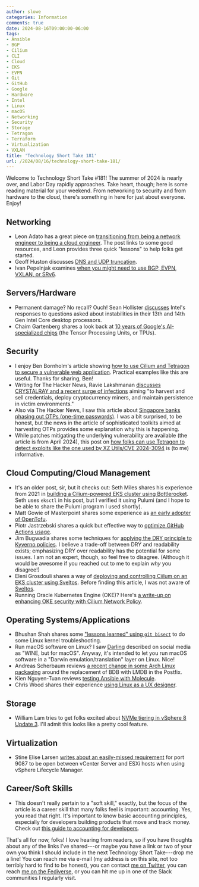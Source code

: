 ```yaml
---
author: slowe
categories: Information
comments: true
date: 2024-08-16T09:00:00-06:00
tags:
- Ansible
- BGP
- Cilium
- CLI
- Cloud
- EKS
- EVPN
- Git
- GitHub
- Google
- Hardware
- Intel
- Linux
- macOS
- Networking
- Security
- Storage
- Tetragon
- Terraform
- Virtualization
- VXLAN
title: 'Technology Short Take 181'
url: /2024/08/16/technology-short-take-181/
---
```


Welcome to Technology Short Take #181! The summer of 2024 is nearly over, and Labor Day rapidly approaches. Take heart, though; here is some reading material for your weekend. From networking to security and from hardware to the cloud, there's something in here for just about everyone. Enjoy!<!--more-->

## Networking

* Leon Adato has a great piece on [transitioning from being a network engineer to being a cloud engineer][link-2]. The post links to some good resources, and Leon provides three quick "lessons" to help folks get started.
* Geoff Huston discusses [DNS and UDP truncation][link-6].
* Ivan Pepelnjak examines [when you might need to use BGP, EVPN, VXLAN, or SRv6][link-9].

## Servers/Hardware

* Permanent damage? No recall? Ouch! Sean Hollister [discusses][link-10] Intel's responses to questions asked about instabilities in their 13th and 14th Gen Intel Core desktop processors.
* Chaim Gartenberg shares a look back at [10 years of Google's AI-specialized chips][link-13] (the Tensor Processing Units, or TPUs).

## Security

* I enjoy Ben Bornholm's article showing [how to use Cilium and Tetragon to secure a vulnerable web application][link-8]. Practical examples like this are useful. Thanks for sharing, Ben!
* Writing for The Hacker News, Ravie Lakshmanan [discusses CRYSTALRAY and a recent surge of infections][link-4] aiming "to harvest and sell credentials, deploy cryptocurrency miners, and maintain persistence in victim environments."
* Also via The Hacker News, I saw this article about [Singapore banks phasing out OTPs (one-time passwords)][link-5]. I was a bit surprised, to be honest, but the news in the article of sophisticated toolkits aimed at harvesting OTPs provides some explanation why this is happening.
* While patches mitigating the underlying vulnerability are available (the article is from April 2024), this post on [how folks can use Tetragon to detect exploits like the one used by XZ Utils/CVE 2024-3094][link-21] is (to me) informative.

## Cloud Computing/Cloud Management

* It's an older post, sir, but it checks out: Seth Miles shares his experience from 2021 in [building a Cilium-powered EKS cluster using Bottlerocket][link-1]. Seth uses `eksctl` in his post, but I verified it using Pulumi (and I hope to be able to share the Pulumi program I used shortly).
* Matt Gowie of Masterpoint shares some experience as [an early adopter of OpenTofu][link-3].
* Piotr Jastrzebski shares a quick but effective way to [optimize GitHub Actions usage][link-7].
* Jim Bugwadia shares some techniques for [applying the DRY principle to Kyverno policies][link-12]. I believe a trade-off between DRY and readability exists; emphasizing DRY over readability has the potential for some issues. I am not an expert, though, so feel free to disagree. (Although it would be awesome if you reached out to me to explain _why_ you disagree!)
* Eleni Grosdouli shares a way of [deploying and controlling Ciilum on an EKS cluster using Sveltos][link-18]. Before finding this article, I was not aware of [Sveltos][link-19].
* Running Oracle Kubernetes Engine (OKE)? Here's [a write-up on enhancing OKE security with Cilium Network Policy][link-20].

## Operating Systems/Applications

* Bhushan Shah shares some ["lessons learned" using `git bisect`][link-14] to do some Linux kernel troubleshooting.
* Run macOS software on Linux? I saw [Darling][link-15] described on social media as "WINE, but for macOS". Anyway, it's intended to let you run macOS software in a "Darwin emulation/translation" layer on Linux. Nice!
* Andreas Scherbaum reviews [a recent change in some Arch Linux packaging][link-22] around the replacement of BDB with LMDB in the Postfix.
* Kien Nguyen-Tuan reviews [testing Ansible with Molecule][link-23].
* Chris Wood shares their experience [using Linux as a UX designer][link-24].

## Storage

* William Lam tries to get folks excited about [NVMe tiering in vSphere 8 Update 3][link-17]. I'll admit this looks like a pretty cool feature.

## Virtualization

* Stine Elise Larsen [writes about an easily-missed requirement][link-11] for port 9087 to be open between vCenter Server and ESXi hosts when using vSphere Lifecycle Manager.

## Career/Soft Skills

* This doesn't really pertain to a "soft skill," exactly, but the focus of the article is a career skill that many folks feel is important: accounting. Yes, you read that right. It's important to know basic accounting principles, especially for developers building products that move and track money. Check out [this guide to accounting for developers][link-16].

That's all for now, folks! I love hearing from readers, so if you have thoughts about any of the links I've shared---or maybe you have a link or two of your own you think I should include in the next Technology Short Take---drop me a line! You can reach me via e-mail (my address is on this site, not too terribly hard to find to be honest), you can contact [me on Twitter][link-99], you can reach [me on the Fediverse][link-30], or you can hit me up in one of the Slack communities I regularly visit.

[link-1]: https://miles-seth.medium.com/eks-unchained-with-ebpf-and-bottlerocket-1639b011a36a
[link-2]: https://www.kentik.com/blog/calm-down-clouds-not-that-different/
[link-3]: https://masterpoint.io/updates/opentofu-early-adopters/
[link-4]: https://thehackernews.com/2024/07/crystalray-hackers-infect-over-1500.html
[link-5]: https://thehackernews.com/2024/07/singapore-banks-to-phase-out-otps-for.html
[link-6]: https://www.potaroo.net/ispcol/2024-07/truncation.html
[link-7]: https://turso.tech/blog/simple-trick-to-save-environment-and-money-when-using-github-actions
[link-8]: https://holdmybeersecurity.com/2024/07/24/making-damn-vulnerable-web-application-dvwa-almost-unhackable-with-cilium-and-tetragon/
[link-9]: https://blog.ipspace.net/2024/07/bgp-evpn-vxlan-srv6/
[link-10]: https://www.theverge.com/2024/7/26/24206529/intel-13th-14th-gen-crashing-instability-cpu-voltage-q-a
[link-11]: https://vninja.net/2024/07/30/vcenter-upgrade-8.0u3a-vsphere-lifecycle-manager-port-issues/
[link-12]: https://www.cncf.io/blog/2024/07/31/applying-the-dry-principle-to-kyverno-policies/
[link-13]: https://cloud.google.com/transform/ai-specialized-chips-tpu-history-gen-ai
[link-14]: https://blog.bshah.in/2024/08/04/git-bisecting-kernel-some-pitfalls/
[link-15]: https://www.darlinghq.org/
[link-16]: https://www.moderntreasury.com/journal/accounting-for-developers-part-i
[link-17]: https://williamlam.com/2024/08/nvme-tiering-in-vsphere-8-0-update-3-is-a-homelab-game-changer.html
[link-18]: https://egrosdou01.github.io/personal-blog/blog/cilium-eks-sveltos
[link-19]: https://github.com/projectsveltos
[link-20]: https://umashankar-s.medium.com/enhancing-oke-security-with-cilium-network-policy-9535bca0bcc0
[link-21]: https://isovalent.com/blog/post/ebpf-tetragon-xz-utils-cve-policy/
[link-22]: https://andreas.scherbaum.la/post/2024-08-07_warning-btree-var-lib-postfix-smtp_scache-is-unavailable-unsupported-dictionary-type-btree/
[link-23]: https://ntk148v.github.io/posts/testing-ansible-with-molecule/
[link-24]: https://www.chris-wood.design/resources/linux-for-ux-designers
[link-30]: https://fosstodon.org/@scottslowe
[link-99]: https://twitter.com/scott_lowe
